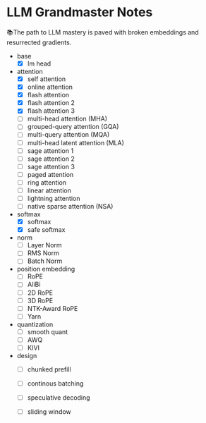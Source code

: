 # LLM Grandmaster Notes

📚The path to LLM mastery is paved with broken embeddings and resurrected gradients.

- base
  + [x] lm head
- attention
  + [x] self attention
  + [x] online attention
  + [x] flash attention
  + [x] flash attention 2
  + [x] flash attention 3
  + [ ] multi-head attention (MHA)
  + [ ] grouped-query attention (GQA)
  + [ ] multi-query attention (MQA)
  + [ ] multi-head latent attention (MLA)
  + [ ] sage attention 1
  + [ ] sage attention 2
  + [ ] sage attention 3
  + [ ] paged attention
  + [ ] ring attention
  + [ ] linear attention
  + [ ] lightning attention
  + [ ] native sparse attention (NSA)
- softmax
  + [x] softmax
  + [x] safe softmax
- norm
  + [ ] Layer Norm
  + [ ] RMS Norm
  + [ ] Batch Norm
- position embedding
  + [ ] RoPE
  + [ ] AliBi
  + [ ] 2D RoPE
  + [ ] 3D RoPE
  + [ ] NTK-Award RoPE
  + [ ] Yarn
- quantization
  + [ ] smooth quant
  + [ ] AWQ
  + [ ] KIVI
- design
  + [ ] chunked prefill
  + [ ] continous batching
  + [ ] speculative decoding
  + [ ] sliding window

